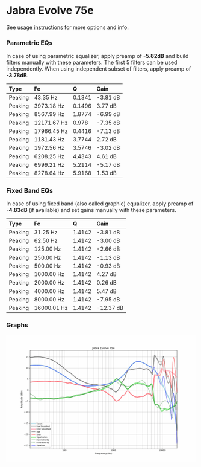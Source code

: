 # Jabra Evolve 75e
See [usage instructions](https://github.com/jaakkopasanen/AutoEq#usage) for more options and info.

### Parametric EQs
In case of using parametric equalizer, apply preamp of **-5.82dB** and build filters manually
with these parameters. The first 5 filters can be used independently.
When using independent subset of filters, apply preamp of **-3.78dB**.

| Type    | Fc          |      Q | Gain     |
|:--------|:------------|:-------|:---------|
| Peaking | 43.35 Hz    | 0.1341 | -3.81 dB |
| Peaking | 3973.18 Hz  | 0.1496 | 3.77 dB  |
| Peaking | 8567.99 Hz  | 1.8774 | -6.99 dB |
| Peaking | 12171.67 Hz | 0.978  | -7.35 dB |
| Peaking | 17966.45 Hz | 0.4416 | -7.13 dB |
| Peaking | 1181.43 Hz  | 3.7744 | 2.72 dB  |
| Peaking | 1972.56 Hz  | 3.5746 | -3.02 dB |
| Peaking | 6208.25 Hz  | 4.4343 | 4.61 dB  |
| Peaking | 6999.21 Hz  | 5.2114 | -5.17 dB |
| Peaking | 8278.64 Hz  | 5.9168 | 1.53 dB  |

### Fixed Band EQs
In case of using fixed band (also called graphic) equalizer, apply preamp of **-4.83dB**
(if available) and set gains manually with these parameters.

| Type    | Fc          |      Q | Gain      |
|:--------|:------------|:-------|:----------|
| Peaking | 31.25 Hz    | 1.4142 | -3.81 dB  |
| Peaking | 62.50 Hz    | 1.4142 | -3.00 dB  |
| Peaking | 125.00 Hz   | 1.4142 | -2.66 dB  |
| Peaking | 250.00 Hz   | 1.4142 | -1.13 dB  |
| Peaking | 500.00 Hz   | 1.4142 | -0.93 dB  |
| Peaking | 1000.00 Hz  | 1.4142 | 4.27 dB   |
| Peaking | 2000.00 Hz  | 1.4142 | 0.26 dB   |
| Peaking | 4000.00 Hz  | 1.4142 | 5.47 dB   |
| Peaking | 8000.00 Hz  | 1.4142 | -7.95 dB  |
| Peaking | 16000.01 Hz | 1.4142 | -12.37 dB |

### Graphs
![](./Jabra%20Evolve%2075e.png)